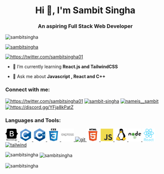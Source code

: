 <h1 align="center">Hi 👋, I'm Sambit Singha</h1>
<h3 align="center">An aspiring Full Stack Web Developer</h3>

<p align="left"> <img src="https://komarev.com/ghpvc/?username=sambitsingha&label=Profile%20views&color=0e75b6&style=flat" alt="sambitsingha" /> </p>

<p align="left"> <a href="https://github.com/ryo-ma/github-profile-trophy"><img src="https://github-profile-trophy.vercel.app/?username=sambitsingha" alt="sambitsingha" /></a> </p>

<p align="left"> <a href="https://twitter.com/https://twitter.com/sambitsingha01" target="blank"><img src="https://img.shields.io/twitter/follow/https://twitter.com/sambitsingha01?logo=twitter&style=for-the-badge" alt="https://twitter.com/sambitsingha01" /></a> </p>

- 🌱 I’m currently learning **React.js and TailwindCSS**

- 💬 Ask me about **Javascript , React and C++**

<h3 align="left">Connect with me:</h3>
<p align="left">
<a href="https://twitter.com/https://twitter.com/sambitsingha01" target="blank"><img align="center" src="https://raw.githubusercontent.com/rahuldkjain/github-profile-readme-generator/master/src/images/icons/Social/twitter.svg" alt="https://twitter.com/sambitsingha01" height="30" width="40" /></a>
<a href="https://linkedin.com/in/sambit-singha" target="blank"><img align="center" src="https://raw.githubusercontent.com/rahuldkjain/github-profile-readme-generator/master/src/images/icons/Social/linked-in-alt.svg" alt="sambit-singha" height="30" width="40" /></a>
<a href="https://instagram.com/nameis__sambit" target="blank"><img align="center" src="https://raw.githubusercontent.com/rahuldkjain/github-profile-readme-generator/master/src/images/icons/Social/instagram.svg" alt="nameis__sambit" height="30" width="40" /></a>
<a href="https://discord.gg/https://discord.gg/YFja8kPatZ" target="blank"><img align="center" src="https://raw.githubusercontent.com/rahuldkjain/github-profile-readme-generator/master/src/images/icons/Social/discord.svg" alt="https://discord.gg/YFja8kPatZ" height="30" width="40" /></a>
</p>

<h3 align="left">Languages and Tools:</h3>
<p align="left"> <a href="https://getbootstrap.com" target="_blank" rel="noreferrer"> <img src="https://raw.githubusercontent.com/devicons/devicon/master/icons/bootstrap/bootstrap-plain-wordmark.svg" alt="bootstrap" width="40" height="40"/> </a> <a href="https://www.cprogramming.com/" target="_blank" rel="noreferrer"> <img src="https://raw.githubusercontent.com/devicons/devicon/master/icons/c/c-original.svg" alt="c" width="40" height="40"/> </a> <a href="https://www.w3schools.com/cpp/" target="_blank" rel="noreferrer"> <img src="https://raw.githubusercontent.com/devicons/devicon/master/icons/cplusplus/cplusplus-original.svg" alt="cplusplus" width="40" height="40"/> </a> <a href="https://www.w3schools.com/css/" target="_blank" rel="noreferrer"> <img src="https://raw.githubusercontent.com/devicons/devicon/master/icons/css3/css3-original-wordmark.svg" alt="css3" width="40" height="40"/> </a> <a href="https://expressjs.com" target="_blank" rel="noreferrer"> <img src="https://raw.githubusercontent.com/devicons/devicon/master/icons/express/express-original-wordmark.svg" alt="express" width="40" height="40"/> </a> <a href="https://git-scm.com/" target="_blank" rel="noreferrer"> <img src="https://www.vectorlogo.zone/logos/git-scm/git-scm-icon.svg" alt="git" width="40" height="40"/> </a> <a href="https://www.w3.org/html/" target="_blank" rel="noreferrer"> <img src="https://raw.githubusercontent.com/devicons/devicon/master/icons/html5/html5-original-wordmark.svg" alt="html5" width="40" height="40"/> </a> <a href="https://developer.mozilla.org/en-US/docs/Web/JavaScript" target="_blank" rel="noreferrer"> <img src="https://raw.githubusercontent.com/devicons/devicon/master/icons/javascript/javascript-original.svg" alt="javascript" width="40" height="40"/> </a> <a href="https://www.linux.org/" target="_blank" rel="noreferrer"> <img src="https://raw.githubusercontent.com/devicons/devicon/master/icons/linux/linux-original.svg" alt="linux" width="40" height="40"/> </a> <a href="https://nodejs.org" target="_blank" rel="noreferrer"> <img src="https://raw.githubusercontent.com/devicons/devicon/master/icons/nodejs/nodejs-original-wordmark.svg" alt="nodejs" width="40" height="40"/> </a> <a href="https://reactjs.org/" target="_blank" rel="noreferrer"> <img src="https://raw.githubusercontent.com/devicons/devicon/master/icons/react/react-original-wordmark.svg" alt="react" width="40" height="40"/> </a> <a href="https://tailwindcss.com/" target="_blank" rel="noreferrer"> <img src="https://www.vectorlogo.zone/logos/tailwindcss/tailwindcss-icon.svg" alt="tailwind" width="40" height="40"/> </a> </p>

<p><img align="left" src="https://github-readme-stats.vercel.app/api/top-langs?username=sambitsingha&show_icons=true&locale=en&layout=compact" alt="sambitsingha" /></p>

<p>&nbsp;<img align="center" src="https://github-readme-stats.vercel.app/api?username=sambitsingha&show_icons=true&locale=en" alt="sambitsingha" /></p>

<p><img align="center" src="https://github-readme-streak-stats.herokuapp.com/?user=sambitsingha&" alt="sambitsingha" /></p>

